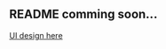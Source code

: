 ## README comming soon...
[UI design here](https://www.figma.com/file/AhpWrKilfKctsvs2Q3SZ3a/Open-Fashion---Free-eCommerce-UI-Kit-(Community)-(Copy)?type=design&node-id=673%3A1135&mode=design&t=6mRQWF0QAvYHOPv2-1)
